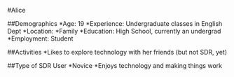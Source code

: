 #Alice

##Demographics
*Age: 19
*Experience: Undergraduate classes in English Dept
*Location: 
*Family
*Education: High School, currently an undergrad
*Employment: Student

##Activities
*Likes to explore technology with her friends (but not SDR, yet)


##Type of SDR User
*Novice
*Enjoys technology and making things work
